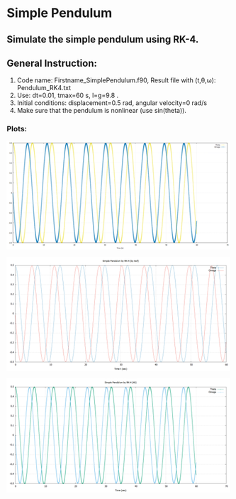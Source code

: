# Simple Pendulum 

## Simulate the simple pendulum using RK-4.

## General Instruction:
1. Code name: Firstname_SimplePendulum.f90, Result file with (t,θ,ω): Pendulum_RK4.txt
2. Use: dt=0.01, tmax=60 s, l=g=9.8 .
3. Initial conditions: displacement=0.5 rad, angular velocity=0 rad/s
4. Make sure that the pendulum is nonlinear (use sin(theta)).


### Plots:
![](../SimplePendulum/Plots/Kumail_Omega,Theta.png)

![](../SimplePendulum/Plots/Asif_Omega,Theta.png)


![](../SimplePendulum/Plots/Ali_Omega,Theta.png)
